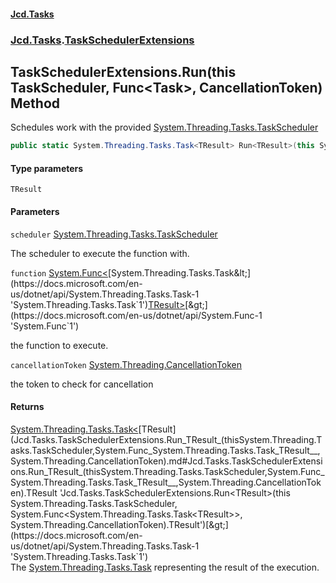 #### [Jcd.Tasks](index.md 'index')
### [Jcd.Tasks](Jcd.Tasks.md 'Jcd.Tasks').[TaskSchedulerExtensions](Jcd.Tasks.TaskSchedulerExtensions.md 'Jcd.Tasks.TaskSchedulerExtensions')

## TaskSchedulerExtensions.Run<TResult>(this TaskScheduler, Func<Task<TResult>>, CancellationToken) Method

Schedules work with the provided [System.Threading.Tasks.TaskScheduler](https://docs.microsoft.com/en-us/dotnet/api/System.Threading.Tasks.TaskScheduler 'System.Threading.Tasks.TaskScheduler')

```csharp
public static System.Threading.Tasks.Task<TResult> Run<TResult>(this System.Threading.Tasks.TaskScheduler scheduler, System.Func<System.Threading.Tasks.Task<TResult>?> function, System.Threading.CancellationToken cancellationToken);
```
#### Type parameters

<a name='Jcd.Tasks.TaskSchedulerExtensions.Run_TResult_(thisSystem.Threading.Tasks.TaskScheduler,System.Func_System.Threading.Tasks.Task_TResult__,System.Threading.CancellationToken).TResult'></a>

`TResult`
#### Parameters

<a name='Jcd.Tasks.TaskSchedulerExtensions.Run_TResult_(thisSystem.Threading.Tasks.TaskScheduler,System.Func_System.Threading.Tasks.Task_TResult__,System.Threading.CancellationToken).scheduler'></a>

`scheduler` [System.Threading.Tasks.TaskScheduler](https://docs.microsoft.com/en-us/dotnet/api/System.Threading.Tasks.TaskScheduler 'System.Threading.Tasks.TaskScheduler')

The scheduler to execute the function with.

<a name='Jcd.Tasks.TaskSchedulerExtensions.Run_TResult_(thisSystem.Threading.Tasks.TaskScheduler,System.Func_System.Threading.Tasks.Task_TResult__,System.Threading.CancellationToken).function'></a>

`function` [System.Func&lt;](https://docs.microsoft.com/en-us/dotnet/api/System.Func-1 'System.Func`1')[System.Threading.Tasks.Task&lt;](https://docs.microsoft.com/en-us/dotnet/api/System.Threading.Tasks.Task-1 'System.Threading.Tasks.Task`1')[TResult](Jcd.Tasks.TaskSchedulerExtensions.Run_TResult_(thisSystem.Threading.Tasks.TaskScheduler,System.Func_System.Threading.Tasks.Task_TResult__,System.Threading.CancellationToken).md#Jcd.Tasks.TaskSchedulerExtensions.Run_TResult_(thisSystem.Threading.Tasks.TaskScheduler,System.Func_System.Threading.Tasks.Task_TResult__,System.Threading.CancellationToken).TResult 'Jcd.Tasks.TaskSchedulerExtensions.Run<TResult>(this System.Threading.Tasks.TaskScheduler, System.Func<System.Threading.Tasks.Task<TResult>>, System.Threading.CancellationToken).TResult')[&gt;](https://docs.microsoft.com/en-us/dotnet/api/System.Threading.Tasks.Task-1 'System.Threading.Tasks.Task`1')[&gt;](https://docs.microsoft.com/en-us/dotnet/api/System.Func-1 'System.Func`1')

the function to execute.

<a name='Jcd.Tasks.TaskSchedulerExtensions.Run_TResult_(thisSystem.Threading.Tasks.TaskScheduler,System.Func_System.Threading.Tasks.Task_TResult__,System.Threading.CancellationToken).cancellationToken'></a>

`cancellationToken` [System.Threading.CancellationToken](https://docs.microsoft.com/en-us/dotnet/api/System.Threading.CancellationToken 'System.Threading.CancellationToken')

the token to check for cancellation

#### Returns
[System.Threading.Tasks.Task&lt;](https://docs.microsoft.com/en-us/dotnet/api/System.Threading.Tasks.Task-1 'System.Threading.Tasks.Task`1')[TResult](Jcd.Tasks.TaskSchedulerExtensions.Run_TResult_(thisSystem.Threading.Tasks.TaskScheduler,System.Func_System.Threading.Tasks.Task_TResult__,System.Threading.CancellationToken).md#Jcd.Tasks.TaskSchedulerExtensions.Run_TResult_(thisSystem.Threading.Tasks.TaskScheduler,System.Func_System.Threading.Tasks.Task_TResult__,System.Threading.CancellationToken).TResult 'Jcd.Tasks.TaskSchedulerExtensions.Run<TResult>(this System.Threading.Tasks.TaskScheduler, System.Func<System.Threading.Tasks.Task<TResult>>, System.Threading.CancellationToken).TResult')[&gt;](https://docs.microsoft.com/en-us/dotnet/api/System.Threading.Tasks.Task-1 'System.Threading.Tasks.Task`1')  
The [System.Threading.Tasks.Task](https://docs.microsoft.com/en-us/dotnet/api/System.Threading.Tasks.Task 'System.Threading.Tasks.Task') representing the result of the execution.
